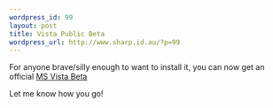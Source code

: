 ```yaml
--- 
wordpress_id: 99
layout: post
title: Vista Public Beta
wordpress_url: http://www.sharp.id.au/?p=99
---
```

For anyone brave/silly enough to want to install it, you can now get an official <a href="http://www.microsoft.com/windowsvista/getready/preview.mspx">MS Vista Beta</a>

Let me know how you go!
